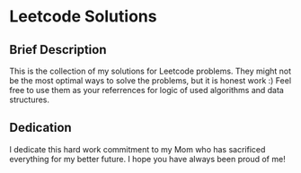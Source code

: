 # Leetcode Solutions

## Brief Description
This is the collection of my solutions for Leetcode problems. They might not be 
the most optimal ways to solve the problems, but it is honest work :) Feel free 
to use them as your referrences for logic of used algorithms and data structures.

## Dedication
I dedicate this hard work commitment to my Mom who has sacrificed everything for 
my better future. I hope you have always been proud of me!
